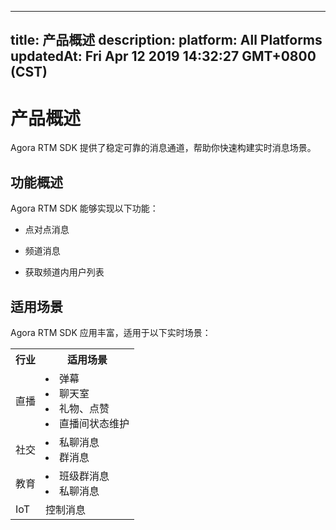 
---
title: 产品概述
description: 
platform: All Platforms
updatedAt: Fri Apr 12 2019 14:32:27 GMT+0800 (CST)
---
# 产品概述
Agora RTM SDK 提供了稳定可靠的消息通道，帮助你快速构建实时消息场景。

## 功能概述

Agora RTM SDK 能够实现以下功能：

-   点对点消息

-   频道消息

-   获取频道内用户列表


## 适用场景

Agora RTM SDK 应用丰富，适用于以下实时场景：

<table>
  <tr>
    <th>行业</th>
    <th>适用场景</th>
  </tr>
  <tr>
    <td>直播</td>
    <td><li>弹幕<br><li>聊天室<br><li>礼物、点赞<br><li>直播间状态维护<br></td>
  </tr>
  <tr>
    <td>社交</td>
    <td><li>私聊消息<br><li>群消息<br></td>
  </tr>
  <tr>
    <td>教育</td>
    <td><li>班级群消息<br><li>私聊消息<br></td>
  </tr>
  <tr>
    <td>IoT</td>
    <td>控制消息</td>
  </tr>
</table>








